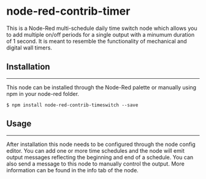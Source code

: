 # node-red-contrib-timer

<p>This is a Node-Red multi-schedule daily time switch node which allows you to add multiple on/off periods for a single output with a minumum duration of 1 second.  
It is meant to resemble the functionality of mechanical and digital wall timers. </p>

<h2>Installation</h2>
<hr>
<p>This node can be installed through the Node-Red palette or manually using npm in your node-red folder.</p>

```
$ npm install node-red-contrib-timeswitch --save
```

<h2>Usage</h2>
<hr>
<p>
After installation this node needs to be configured through the node config editor. You can add one or more time
schedules and the node will emit output messages reflecting the beginning and end of a schedule. You can also send
a message to this node to manually control the output. More information can be found in the info tab of the node.
</p>






